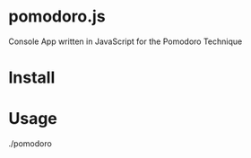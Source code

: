 pomodoro.js
===========

Console App written in JavaScript for the Pomodoro Technique

# Install

# Usage

./pomodoro